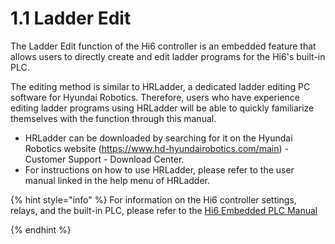 # 1.1 Ladder Edit

The Ladder Edit function of the Hi6 controller is an embedded feature that allows users to directly create and edit ladder programs for the Hi6's built-in PLC.

The editing method is similar to HRLadder, a dedicated ladder editing PC software for Hyundai Robotics. Therefore, users who have experience editing ladder programs using HRLadder will be able to quickly familiarize themselves with the function through this manual.

- HRLadder can be downloaded by searching for it on the Hyundai Robotics website (https://www.hd-hyundairobotics.com/main) - Customer Support - Download Center.
- For instructions on how to use HRLadder, please refer to the user manual linked in the help menu of HRLadder.

{% hint style="info" %} For information on the Hi6 controller settings, relays, and the built-in PLC, please refer to the [ Hi6 Embedded PLC Manual](https://hrbook-hrc.web.app/#/view/doc-hi6-embedded-plc/korean/README) 

{% endhint %}  

